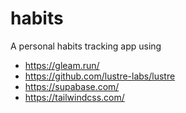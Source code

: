 # habits

A personal habits tracking app using

- https://gleam.run/
- https://github.com/lustre-labs/lustre
- https://supabase.com/
- https://tailwindcss.com/
